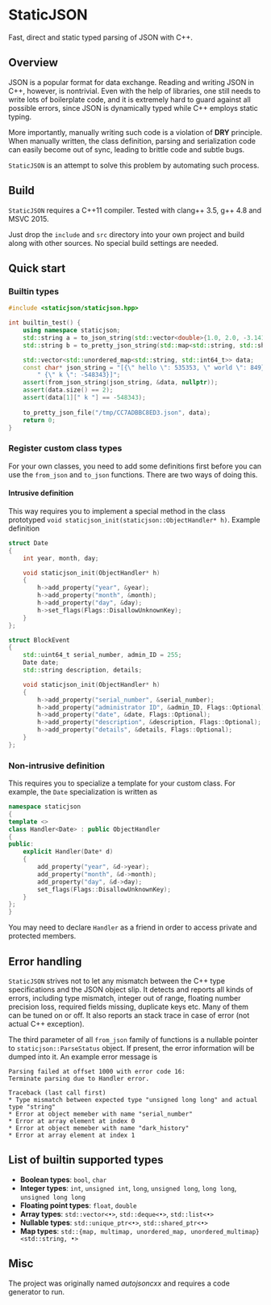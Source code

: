 # StaticJSON

Fast, direct and static typed parsing of JSON with C++.

## Overview

JSON is a popular format for data exchange. Reading and writing JSON in C++, however, is nontrivial. Even with the help of libraries, one still needs to write lots of boilerplate code, and it is extremely hard to guard against all possible errors, since JSON is dynamically typed while C++ employs static typing.

More importantly, manually writing such code is a violation of **DRY** principle. When manually written, the class definition, parsing and serialization code can easily become out of sync, leading to brittle code and subtle bugs.

`StaticJSON` is an attempt to solve this problem by automating such process.

## Build

`StaticJSON` requires a C++11 compiler. Tested with clang++ 3.5, g++ 4.8 and MSVC 2015.

Just drop the `include` and `src` directory into your own project and build along with other sources. No special build settings are needed.

## Quick start

### Builtin types

```c++
#include <staticjson/staticjson.hpp>

int builtin_test() {
    using namespace staticjson;
    std::string a = to_json_string(std::vector<double>{1.0, 2.0, -3.1415});
    std::string b = to_pretty_json_string(std::map<std::string, std::shared_ptr<std::list<bool>>>{});

    std::vector<std::unordered_map<std::string, std::int64_t>> data;
    const char* json_string = "[{\" hello \": 535353, \" world \": 849},"
        " {\" k \": -548343}]";
    assert(from_json_string(json_string, &data, nullptr));
    assert(data.size() == 2);
    assert(data[1][" k "] == -548343);
    
    to_pretty_json_file("/tmp/CC7ADBBC8ED3.json", data);
    return 0;
}
```

### Register custom class types

For your own classes, you need to add some definitions first before you can use the `from_json` and `to_json` functions. There are two ways of doing this.

#### Intrusive definition

This way requires you to implement a special method in the class prototyped `void staticjson_init(staticjson::ObjectHandler* h)`. Example definition

```c++
struct Date
{
    int year, month, day;

    void staticjson_init(ObjectHandler* h)
    {
        h->add_property("year", &year);
        h->add_property("month", &month);
        h->add_property("day", &day);
        h->set_flags(Flags::DisallowUnknownKey);
    }
};

struct BlockEvent
{
    std::uint64_t serial_number, admin_ID = 255;
    Date date;
    std::string description, details;

    void staticjson_init(ObjectHandler* h)
    {
        h->add_property("serial_number", &serial_number);
        h->add_property("administrator ID", &admin_ID, Flags::Optional);
        h->add_property("date", &date, Flags::Optional);
        h->add_property("description", &description, Flags::Optional);
        h->add_property("details", &details, Flags::Optional);
    }
};
```

### Non-intrusive definition

This requires you to specialize a template for your custom class. For example, the `Date` specialization is written as

```c++
namespace staticjson
{
template <>
class Handler<Date> : public ObjectHandler
{
public:
    explicit Handler(Date* d)
    {
        add_property("year", &d->year);
        add_property("month", &d->month);
        add_property("day", &d->day);
        set_flags(Flags::DisallowUnknownKey);
    }
};
}
```

You may need to declare `Handler` as a friend in order to access private and protected members.

## Error handling

`StaticJSON` strives not to let any mismatch between the C++ type specifications and the JSON object slip. It detects and reports all kinds of errors, including type mismatch, integer out of range, floating number precision loss, required fields missing, duplicate keys etc. Many of them can be tuned on or off. It also reports an stack trace in case of error (not actual C++ exception).

The third parameter of all `from_json` family of functions is a nullable pointer to `staticjson::ParseStatus` object. If present, the error information will be dumped into it. An example error message is

```
Parsing failed at offset 1000 with error code 16:
Terminate parsing due to Handler error.
  
Traceback (last call first)
* Type mismatch between expected type "unsigned long long" and actual type "string"
* Error at object memeber with name "serial_number"
* Error at array element at index 0
* Error at object memeber with name "dark_history"
* Error at array element at index 1
```

## List of builtin supported types

* **Boolean types**: `bool`, `char`
* **Integer types**: `int`, `unsigned int`, `long`, `unsigned long`, `long long`, `unsigned long long`
* **Floating point types**: `float`, `double`
* **Array types**: `std::vector<•>`, `std::deque<•>`, `std::list<•>`
* **Nullable types**: `std::unique_ptr<•>`, `std::shared_ptr<•>`
* **Map types**: `std::{map, multimap, unordered_map, unordered_multimap}<std::string, •>`

## Misc

The project was originally named *autojsoncxx* and requires a code generator to run.
